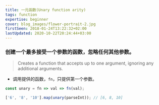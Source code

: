 ```yaml
---
title: 一元函数(Unary function arity)
tags: function
expertise: beginner
cover: blog_images/flower-portrait-2.jpg
firstSeen: 2018-01-24T13:22:32+02:00
lastUpdated: 2020-10-22T20:24:44+03:00
---
```


### 创建一个最多接受一个参数的函数，忽略任何其他参数。
> Creates a function that accepts up to one argument, ignoring any additional arguments.

- 调用提供的函数，`fn`，只提供第一个参数。

```js
const unary = fn => val => fn(val);
```

```js
['6', '8', '10'].map(unary(parseInt)); // [6, 8, 10]
```
